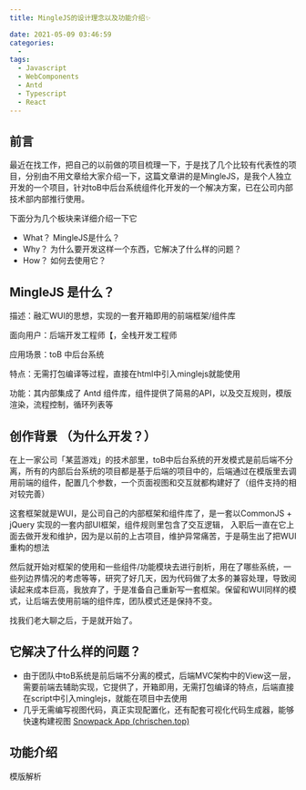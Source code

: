 ```yaml
---
title: MingleJS的设计理念以及功能介绍✨

date: 2021-05-09 03:46:59
categories:
  - 
tags:
  - Javascript
  - WebComponents
  - Antd
  - Typescript
  - React
---
```




## 前言

最近在找工作，把自己的以前做的项目梳理一下，于是找了几个比较有代表性的项目，分别由不用文章给大家介绍一下，这篇文章讲的是MingleJS，是我个人独立开发的一个项目，针对toB中后台系统组件化开发的一个解决方案，已在公司内部技术部内部推行使用。

下面分为几个板块来详细介绍一下它

- What？ MingleJS是什么？
- Why？  为什么要开发这样一个东西，它解决了什么样的问题？
- How？  如何去使用它？



## MingleJS 是什么？

描述：融汇WUI的思想，实现的一套开箱即用的前端框架/组件库

面向用户：后端开发工程师【，全栈开发工程师

应用场景：toB 中后台系统

特点：无需打包编译等过程，直接在html中引入minglejs就能使用

功能：其内部集成了 Antd 组件库，组件提供了简易的API，以及交互规则，模版渲染，流程控制，循环列表等



## 创作背景 （为什么开发？）

在上一家公司「某蓝游戏」的技术部里，toB中后台系统的开发模式是前后端不分离，所有的内部后台系统的项目都是基于后端的项目中的，后端通过在模版里去调用前端的组件，配置几个参数，一个页面视图和交互就都构建好了（组件支持的相对较完善）

这套框架就是WUI，是公司自己的内部框架和组件库了，是一套以CommonJS + jQuery 实现的一套内部UI框架，组件规则里包含了交互逻辑， 入职后一直在它上面去做开发和维护，因为是以前的上古项目，维护异常痛苦，于是萌生出了把WUI重构的想法

然后就开始对框架的使用和一些组件/功能模块去进行剖析，用在了哪些系统，一些列边界情况的考虑等等，研究了好几天，因为代码做了太多的兼容处理，导致阅读起来成本巨高，我放弃了，于是准备自己重新写一套框架。保留和WUI同样的模式，让后端去使用前端的组件库，团队模式还是保持不变。

找我们老大聊之后，于是就开始了。



## 它解决了什么样的问题？

- 由于团队中toB系统是前后端不分离的模式，后端MVC架构中的View这一层，需要前端去辅助实现，它提供了，开箱即用，无需打包编译的特点，后端直接在script中引入minglejs，就能在项目中去使用
- 几乎无需编写视图代码，真正实现配置化，还有配套可视化代码生成器，能够快速构建视图 [Snowpack App (chrischen.top)](http://webed.chrischen.top/#/edit)



## 功能介绍

模版解析











































